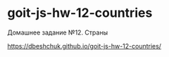 # goit-js-hw-12-countries
 
Домашнее задание №12. Страны

https://dbeshchuk.github.io/goit-js-hw-12-countries/
